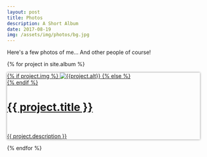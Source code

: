 ```yaml
---
layout: post
title: Photos
description: A Short Album
date: 2017-08-19
img: /assets/img/photos/bg.jpg
---
```

<script src="{{ '/assets/js/jquery-3.2.1.min.js' | prepend: site.baseurl | prepend: site.url }}"></script>
<style type="text/css">
    body{
        /*background-image: url("{{ site.baseurl }}/assets/img/photos/bg.jpg");*/
    }
</style>

Here's a few photos of me... And other people of course!

{% for project in site.album %}


<div class="project ">
 <div style=" box-shadow: 0px 0px 5px #888888">
    <div class="thumbnail">
        <a href="#" id="target"> 
        {% if project.img %}
       <img class="thumbnail" src="{{ project.img | prepend: site.baseurl | prepend: site.url }}" style = " max-width: 300px" alt="{{project.alt}}" />
        {% else %}
        <div class="thumbnail blankbox"></div>
        {% endif %}    
        <span>
            <div class="caption-wrapper">
            <h1>{{ project.title }}</h1>
            <br/>
            <p>{{ project.description }}</p>
            </div>
        </span>
        </a>
    </div>
</div>
</div>


{% endfor %}




<script type="text/javascript">
    $("a[id]").click(function(event){
    event.preventDefault();
});
</script>